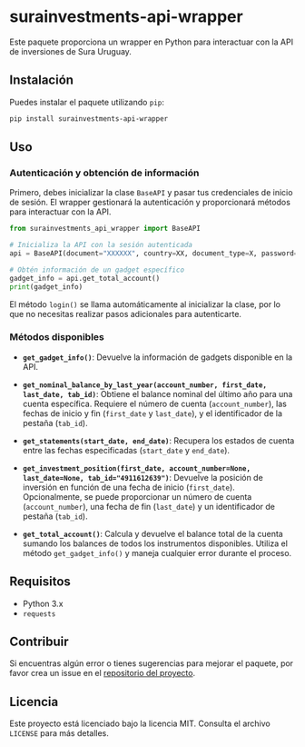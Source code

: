 
# surainvestments-api-wrapper

Este paquete proporciona un wrapper en Python para interactuar con la API de inversiones de Sura Uruguay.

## Instalación

Puedes instalar el paquete utilizando `pip`:

```bash
pip install surainvestments-api-wrapper
```

## Uso

### Autenticación y obtención de información

Primero, debes inicializar la clase `BaseAPI` y pasar tus credenciales de inicio de sesión. El wrapper gestionará la autenticación y proporcionará métodos para interactuar con la API.

```python
from surainvestments_api_wrapper import BaseAPI

# Inicializa la API con la sesión autenticada
api = BaseAPI(document="XXXXXX", country=XX, document_type=X, password="XXXXXXX")

# Obtén información de un gadget específico
gadget_info = api.get_total_account()
print(gadget_info)
```

El método `login()` se llama automáticamente al inicializar la clase, por lo que no necesitas realizar pasos adicionales para autenticarte.

### Métodos disponibles

- **`get_gadget_info()`**: Devuelve la información de gadgets disponible en la API. 

- **`get_nominal_balance_by_last_year(account_number, first_date, last_date, tab_id)`**: Obtiene el balance nominal del último año para una cuenta específica. Requiere el número de cuenta (`account_number`), las fechas de inicio y fin (`first_date` y `last_date`), y el identificador de la pestaña (`tab_id`).

- **`get_statements(start_date, end_date)`**: Recupera los estados de cuenta entre las fechas especificadas (`start_date` y `end_date`).

- **`get_investment_position(first_date, account_number=None, last_date=None, tab_id="4911612639")`**: Devuelve la posición de inversión en función de una fecha de inicio (`first_date`). Opcionalmente, se puede proporcionar un número de cuenta (`account_number`), una fecha de fin (`last_date`) y un identificador de pestaña (`tab_id`).

- **`get_total_account()`**: Calcula y devuelve el balance total de la cuenta sumando los balances de todos los instrumentos disponibles. Utiliza el método `get_gadget_info()` y maneja cualquier error durante el proceso.


## Requisitos

- Python 3.x
- `requests`

## Contribuir

Si encuentras algún error o tienes sugerencias para mejorar el paquete, por favor crea un issue en el [repositorio del proyecto](https://github.com/yourusername/surainvestments-api-wrapper).

## Licencia

Este proyecto está licenciado bajo la licencia MIT. Consulta el archivo `LICENSE` para más detalles.
